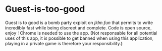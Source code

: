# Guest-is-too-good

Guest is to good is a bomb party exploit on *jklm.fun* that permits to write incredibly fast while being discreet and complete.
Code is open source, enjoy !
Chrome is needed to use the app.
(Not responsable for all potential uses of this app, it is possible to get banned when using this application, playing in a private game is therefore your responsibility.)
